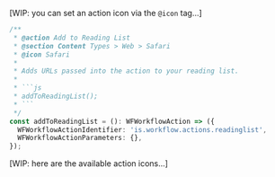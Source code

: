 [WIP: you can set an action icon via the `@icon` tag...]

```ts
/**
 * @action Add to Reading List
 * @section Content Types > Web > Safari
 * @icon Safari
 *
 * Adds URLs passed into the action to your reading list.
 *
 * ```js
 * addToReadingList();
 * ```
 */
const addToReadingList = (): WFWorkflowAction => ({
  WFWorkflowActionIdentifier: 'is.workflow.actions.readinglist',
  WFWorkflowActionParameters: {},
});
```

[WIP: here are the available action icons...]
